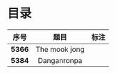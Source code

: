 # 目录

| 序号 | 题目 | 标注 |
| :-: | :-: | :-: |
| **5366** | The mook jong |  |
| **5384** | Danganronpa |  |
